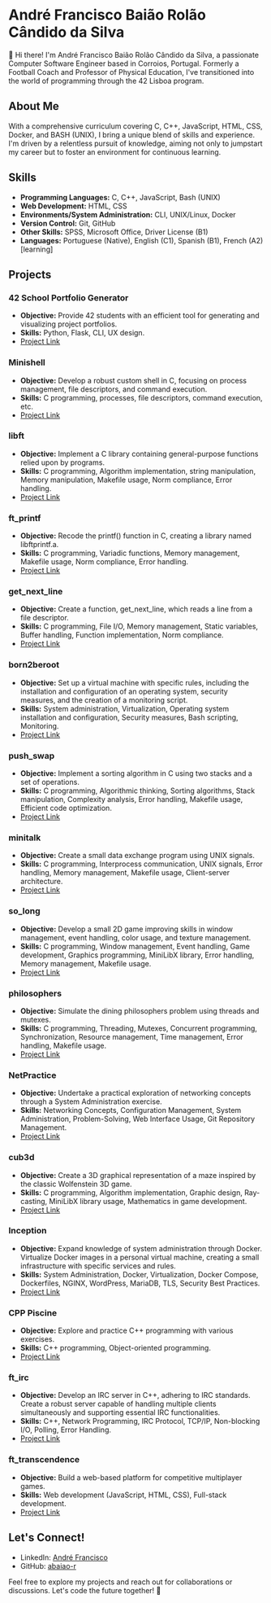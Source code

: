 # André Francisco Baião Rolão Cândido da Silva

👋 Hi there! I'm André Francisco Baião Rolão Cândido da Silva, a passionate Computer Software Engineer based in Corroios, Portugal. Formerly a Football Coach and Professor of Physical Education, I've transitioned into the world of programming through the 42 Lisboa program.

## About Me

With a comprehensive curriculum covering C, C++, JavaScript, HTML, CSS, Docker, and BASH (UNIX), I bring a unique blend of skills and experience. I'm driven by a relentless pursuit of knowledge, aiming not only to jumpstart my career but to foster an environment for continuous learning.

## Skills

- **Programming Languages:** C, C++, JavaScript, Bash (UNIX)
- **Web Development:** HTML, CSS
- **Environments/System Administration:** CLI, UNIX/Linux, Docker
- **Version Control:** Git, GitHub
- **Other Skills:** SPSS, Microsoft Office, Driver License (B1)
- **Languages:** Portuguese (Native), English (C1), Spanish (B1), French (A2) [learning]

## Projects

### 42 School Portfolio Generator

- **Objective:** Provide 42 students with an efficient tool for generating and visualizing project portfolios.
- **Skills:** Python, Flask, CLI, UX design.
- [Project Link](https://github.com/abaiao-r/42-Portfolio-Generator)

### Minishell

- **Objective:** Develop a robust custom shell in C, focusing on process management, file descriptors, and command execution.
- **Skills:** C programming, processes, file descriptors, command execution, etc.
- [Project Link](https://github.com/abaiao-r/minishell)

### libft

- **Objective:** Implement a C library containing general-purpose functions relied upon by programs.
- **Skills:** C programming, Algorithm implementation, string manipulation, Memory manipulation, Makefile usage, Norm compliance, Error handling.
- [Project Link](https://github.com/abaiao-r/libft)

### ft_printf

- **Objective:** Recode the printf() function in C, creating a library named libftprintf.a.
- **Skills:** C programming, Variadic functions, Memory management, Makefile usage, Norm compliance, Error handling.
- [Project Link](https://github.com/abaiao-r/ft_printf)

### get_next_line

- **Objective:** Create a function, get_next_line, which reads a line from a file descriptor.
- **Skills:** C programming, File I/O, Memory management, Static variables, Buffer handling, Function implementation, Norm compliance.
- [Project Link](https://github.com/abaiao-r/get_next_line)

### born2beroot

- **Objective:** Set up a virtual machine with specific rules, including the installation and configuration of an operating system, security measures, and the creation of a monitoring script.
- **Skills:** System administration, Virtualization, Operating system installation and configuration, Security measures, Bash scripting, Monitoring.
- [Project Link](https://github.com/abaiao-r/born2beroot)

### push_swap

- **Objective:** Implement a sorting algorithm in C using two stacks and a set of operations.
- **Skills:** C programming, Algorithmic thinking, Sorting algorithms, Stack manipulation, Complexity analysis, Error handling, Makefile usage, Efficient code optimization.
- [Project Link](https://github.com/abaiao-r/push_swap)

### minitalk

- **Objective:** Create a small data exchange program using UNIX signals.
- **Skills:** C programming, Interprocess communication, UNIX signals, Error handling, Memory management, Makefile usage, Client-server architecture.
- [Project Link](https://github.com/abaiao-r/minitalk)

### so_long

- **Objective:** Develop a small 2D game improving skills in window management, event handling, color usage, and texture management.
- **Skills:** C programming, Window management, Event handling, Game development, Graphics programming, MiniLibX library, Error handling, Memory management, Makefile usage.
- [Project Link](https://github.com/abaiao-r/so_long)

### philosophers

- **Objective:** Simulate the dining philosophers problem using threads and mutexes.
- **Skills:** C programming, Threading, Mutexes, Concurrent programming, Synchronization, Resource management, Time management, Error handling, Makefile usage.
- [Project Link](https://github.com/abaiao-r/philosophers)

### NetPractice

- **Objective:** Undertake a practical exploration of networking concepts through a System Administration exercise.
- **Skills:** Networking Concepts, Configuration Management, System Administration, Problem-Solving, Web Interface Usage, Git Repository Management.
- [Project Link](https://github.com/abaiao-r/NetPractice)

### cub3d

- **Objective:** Create a 3D graphical representation of a maze inspired by the classic Wolfenstein 3D game.
- **Skills:** C programming, Algorithm implementation, Graphic design, Ray-casting, MiniLibX library usage, Mathematics in game development.
- [Project Link](https://github.com/abaiao-r/cub3d)

### Inception

- **Objective:** Expand knowledge of system administration through Docker. Virtualize Docker images in a personal virtual machine, creating a small infrastructure with specific services and rules.
- **Skills:** System Administration, Docker, Virtualization, Docker Compose, Dockerfiles, NGINX, WordPress, MariaDB, TLS, Security Best Practices.
- [Project Link](https://github.com/abaiao-r/Inception)

### CPP Piscine

- **Objective:** Explore and practice C++ programming with various exercises.
- **Skills:** C++ programming, Object-oriented programming.
- [Project Link](https://github.com/abaiao-r/CPP_Piscine)

### ft_irc

- **Objective:** Develop an IRC server in C++, adhering to IRC standards. Create a robust server capable of handling multiple clients simultaneously and supporting essential IRC functionalities.
- **Skills:** C++, Network Programming, IRC Protocol, TCP/IP, Non-blocking I/O, Polling, Error Handling.
- [Project Link](https://github.com/abaiao-r/ft_irc)

### ft_transcendence

- **Objective:** Build a web-based platform for competitive multiplayer games.
- **Skills:** Web development (JavaScript, HTML, CSS), Full-stack development.
- [Project Link](https://github.com/abaiao-r/ft_transcendence)

<!-- Add more projects following the same structure -->

## Let's Connect!

- LinkedIn: [André Francisco](https://linkedin.com/in/andrefrancisco-)
- GitHub: [abaiao-r](https://github.com/abaiao-r)

Feel free to explore my projects and reach out for collaborations or discussions. Let's code the future together! 🚀
